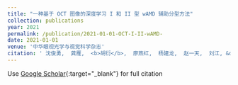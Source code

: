 ```yaml
---
title: "一种基于 OCT 图像的深度学习 I 和 II 型 wAMD 辅助分型方法"
collection: publications
year: 2021
permalink: /publication/2021-01-01-OCT-I-II-wAMD-
date: 2021-01-01
venue: '中华眼视光学与视觉科学杂志'
citation: ' 沈俊勇,  龚雁,  <b>胡衍</b>,  廖燕红,  杨建龙,  赵一天,  刘江, &quot;一种基于 OCT 图像的深度学习 I 和 II 型 wAMD 辅助分型方法.&quot; 中华眼视光学与视觉科学杂志, 2021.'
---
```

Use [Google Scholar](https://scholar.google.com/scholar?q=一种基于+OCT+图像的深度学习+I+和+II+型+wAMD+辅助分型方法){:target="_blank"} for full citation